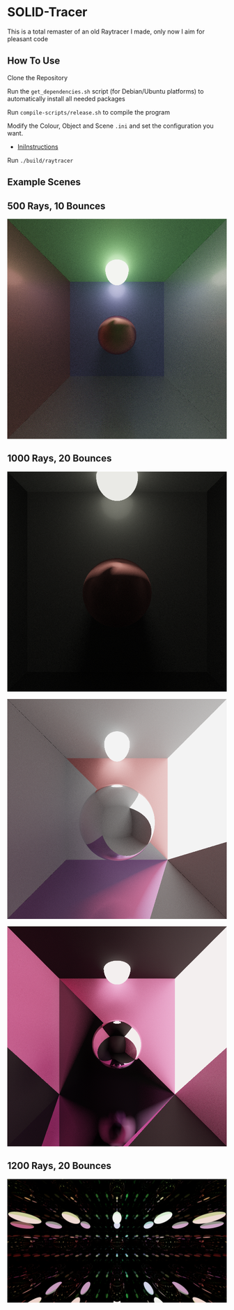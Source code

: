 # SOLID-Tracer
This is a total remaster of an old Raytracer I made, only now I aim for pleasant code

## How To Use 
Clone the Repository

Run the `get_dependencies.sh` script (for Debian/Ubuntu platforms) to automatically install all needed packages

Run `compile-scripts/release.sh` to compile the program

Modify the Colour, Object and Scene `.ini` and set the configuration you want.

* [IniInstructions](./instructions/ini_values.md)

Run `./build/raytracer`

## Example Scenes

## 500 Rays, 10 Bounces 

![Example Scene 1](scenes/SimpleColour.png)

## 1000 Rays, 20 Bounces 

![Example Scene 2](scenes/RedSphereDarkRoom.png)

![Example Scene 3](scenes/StunningPink.png)

![Example Scene 4](scenes/DarkPinkRoom.png)

## 1200 Rays, 20 Bounces

![Example Scene 5](scenes/MirrorsAllAround.png)
